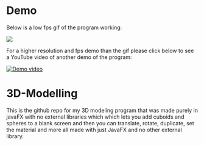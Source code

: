 # Demo
Below is a low fps gif of the program working:

![](https://github.com/Michael-Perdue/Michael-Perdue.github.io/blob/main/assets/3D-Modelling-Demo.gif)

For a higher resolution and fps demo than the gif please click below to see a YouTube video of another demo of the program:

[![Demo video](http://img.youtube.com/vi/GmSJv23EQBg/0.jpg)](http://www.youtube.com/watch?v=GmSJv23EQBg)

# 3D-Modelling
This is the github repo for my 3D modeling program that was made purely in javaFX with no external libraries which which lets you add cuboids and spheres to a blank screen and then you can translate, rotate, duplicate, set the material and more all made with just JavaFX and no other external library.
